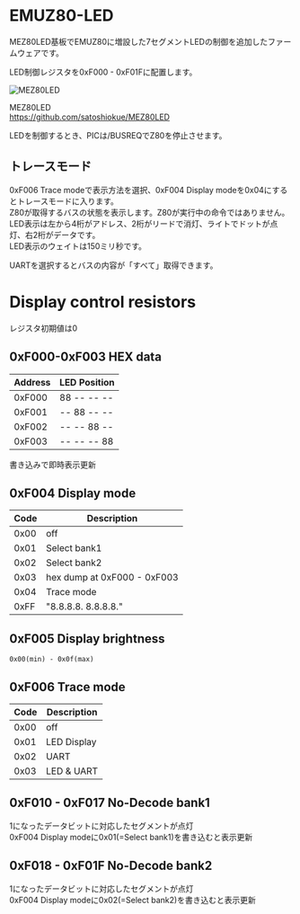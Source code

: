 # EMUZ80-LED
MEZ80LED基板でEMUZ80に増設した7セグメントLEDの制御を追加したファームウェアです。

LED制御レジスタを0xF000 - 0xF01Fに配置します。

![MEZ80LED](https://github.com/satoshiokue/EMUZ80-LED/blob/main/MEZ80LED.jpeg)

MEZ80LED  
https://github.com/satoshiokue/MEZ80LED

LEDを制御するとき、PICは/BUSREQでZ80を停止させます。

## トレースモード
0xF006 Trace modeで表示方法を選択、0xF004 Display modeを0x04にするとトレースモードに入ります。  
Z80が取得するバスの状態を表示します。Z80が実行中の命令ではありません。  
LED表示は左から4桁がアドレス、2桁がリードで消灯、ライトでドットが点灯、右2桁がデータです。  
LED表示のウェイトは150ミリ秒です。  

UARTを選択するとバスの内容が「すべて」取得できます。  
# Display control resistors
レジスタ初期値は0

## 0xF000-0xF003 HEX data

|Address|LED Position|
| --- | --- |
|0xF000|88 -- -- --|
|0xF001|-- 88 -- --|
|0xF002|-- -- 88 --|
|0xF003|-- -- -- 88|

書き込みで即時表示更新

## 0xF004 Display mode

|Code|Description|
| --- | --- |
|0x00| off  
|0x01| Select bank1  
|0x02| Select bank2  
|0x03| hex dump at 0xF000 - 0xF003  
|0x04| Trace mode  
|0xFF| "8.8.8.8. 8.8.8.8."  

## 0xF005 Display brightness
```
0x00(min) - 0x0f(max)  
```

## 0xF006 Trace mode

|Code|Description|
| --- | --- |
|0x00| off  
|0x01| LED Display  
|0x02| UART  
|0x03| LED & UART  

## 0xF010 - 0xF017 No-Decode bank1
1になったデータビットに対応したセグメントが点灯  
0xF004 Display modeに0x01(=Select bank1)を書き込むと表示更新
## 0xF018 - 0xF01F No-Decode bank2
1になったデータビットに対応したセグメントが点灯  
0xF004 Display modeに0x02(=Select bank2)を書き込むと表示更新
